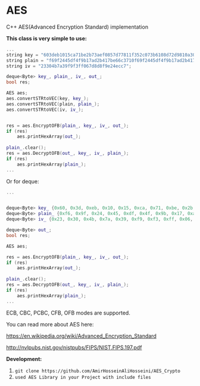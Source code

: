 # AES
C++ AES(Advanced Encryption Standard) implementation  

**This class is very simple to use:**
```c++
...
string key = "603deb1015ca71be2b73aef0857d77811f352c073b6108d72d9810a30914dff4";
string plain = "f69f2445df4f9b17ad2b417be66c3710f69f2445df4f9b17ad2b417be66c3710";
string iv = "23304b7a39f9f3ff067d8d8f9e24ecc7";

deque<Byte> key_, plain_, iv_, out_;
bool res;

AES aes;
aes.convertSTRtoVEC(key, key_);
aes.convertSTRtoVEC(plain, plain_);
aes.convertSTRtoVEC(iv, iv_);


res = aes.EncryptOFB(plain_, key_, iv_, out_);
if (res)
	aes.printHexArray(out_);
    
plain_.clear();
res = aes.DecryptOFB(out_, key_, iv_, plain_);
if (res)
	aes.printHexArray(plain_);
...
```
Or for deque:
```c++
...


deque<Byte> key_ {0x60, 0x3d, 0xeb, 0x10, 0x15, 0xca, 0x71, 0xbe, 0x2b, 0x73, 0xae, 0xf0, 0x85, 0x7d, 0x77, 0x81, 0x1f, 0x35, 0x2c, 0x07, 0x3b, 0x61, 0x08, 0xd7, 0x2d, 0x98, 0x10, 0xa3, 0x09, 0x14, 0xdf, 0xf4};
deque<Byte> plain_ {0xf6, 0x9f, 0x24, 0x45, 0xdf, 0x4f, 0x9b, 0x17, 0xad, 0x2b, 0x41, 0x7b, 0xe6, 0x6c, 0x37, 0x10, 0xf6, 0x9f, 0x24, 0x45, 0xdf, 0x4f, 0x9b, 0x17, 0xad, 0x2b, 0x41, 0x7b, 0xe6, 0x6c, 0x37, 0x10};
deque<Byte> iv_ {0x23, 0x30, 0x4b, 0x7a, 0x39, 0xf9, 0xf3, 0xff, 0x06, 0x7d, 0x8d, 0x8f, 0x9e, 0x24, 0xec, 0xc7} ;

deque<Byte> out_;
bool res;

AES aes;

res = aes.EncryptOFB(plain_, key_, iv_, out_);
if (res)
	aes.printHexArray(out_);
    
plain_.clear();
res = aes.DecryptOFB(out_, key_, iv_, plain_);
if (res)
	aes.printHexArray(plain_);
...
```
ECB, CBC, PCBC, CFB, OFB modes are supported.


You can read more about AES here:

https://en.wikipedia.org/wiki/Advanced_Encryption_Standard

http://nvlpubs.nist.gov/nistpubs/FIPS/NIST.FIPS.197.pdf


**Development:**
1. `git clone https://github.com/AmirHosseinAliHosseini/AES_Crypto`
2. `used AES Library in your Project with include files`
